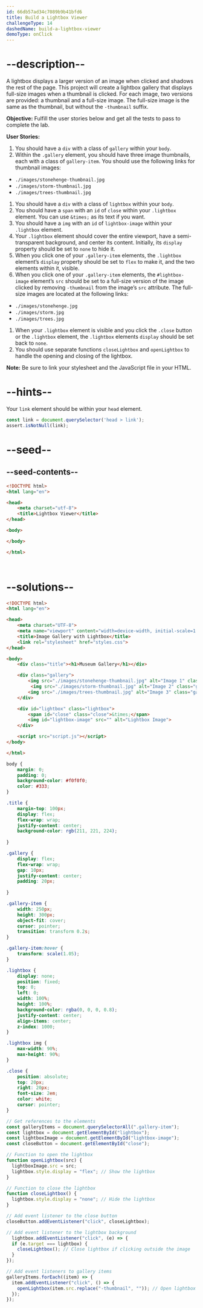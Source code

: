 ```yaml
---
id: 66db57ad34c7089b9b41bfd6
title: Build a Lightbox Viewer
challengeType: 14
dashedName: build-a-lightbox-viewer
demoType: onClick
---
```


# --description--

A lightbox displays a larger version of an image when clicked and shadows the rest of the page. This project will create a lightbox gallery that displays full-size images when a thumbnail is clicked. For each image, two versions are provided: a thumbnail and a full-size image. The full-size image is the same as the thumbnail, but without the `-thumbnail` suffix.

**Objective:** Fulfill the user stories below and get all the tests to pass to complete the lab. 

**User Stories:**

1. You should have a `div` with a class of `gallery` within your `body`.
1. Within the `.gallery` element, you should have three image thumbnails, each with a class of `gallery-item`. You should use the following links for thumbnail images:
   
<!-- would be replaced by cdn -->

- `./images/stonehenge-thumbnail.jpg`
- `./images/storm-thumbnail.jpg`
- `./images/trees-thumbnail.jpg`

1. You should have a `div` with a class of `lightbox` within your `body`.
1. You should have a `span` with an `id` of `close` within your `.lightbox` element. You can use `&times;` as its text if you want.
1. You should have a `img` with an `id` of `lightbox-image` within your `.lightbox` element.
1. Your `.lightbox` element should cover the entire viewport, have a semi-transparent background, and center its content. Initially, its `display` property should be set to `none` to hide it.
1. When you click one of your `.gallery-item` elements, the `.lightbox` element’s `display` property should be set to `flex` to make it, and the two elements within it, visible.
1. When you click one of your `.gallery-item` elements, the `#lightbox-image` element’s `src` should be set to a full-size version of the image clicked by removing `-thumbnail` from the image’s `src` attribute. The full-size images are located at the following links:

<!-- would be replaced by cdn -->
- `./images/stonehenge.jpg`
- `./images/storm.jpg`
- `./images/trees.jpg`

1. When your `.lightbox` element is visible and you click the `.close` button or the `.lightbox` element, the `.lightbox` elements `display` should be set back to `none`.
1.  You should use separate functions `closeLightbox` and `openLightbox` to handle the opening and closing of the lightbox.

**Note:** Be sure to link your stylesheet and the JavaScript file in your HTML.

# --hints--

Your `link` element should be within your `head` element.

```js
const link = document.querySelector('head > link');
assert.isNotNull(link);
```

# --seed--

## --seed-contents--

```html
<!DOCTYPE html>
<html lang="en">

<head>
    <meta charset="utf-8">
    <title>Lightbox Viewer</title>
</head>

<body>

</body>

</html>
```

```css

```

```js

```

# --solutions--

```html
<!DOCTYPE html>
<html lang="en">

<head>
    <meta charset="UTF-8">
    <meta name="viewport" content="width=device-width, initial-scale=1.0">
    <title>Image Gallery with Lightbox</title>
    <link rel="stylesheet" href="styles.css">
</head>

<body>
    <div class="title"><h1>Museum Gallery</h1></div>

    <div class="gallery">
        <img src="./images/stonehenge-thumbnail.jpg" alt="Image 1" class="gallery-item">
         <img src="./images/storm-thumbnail.jpg" alt="Image 2" class="gallery-item">
        <img src="./images/trees-thumbnail.jpg" alt="Image 3" class="gallery-item">
    </div>

    <div id="lightbox" class="lightbox">
        <span id="close" class="close">&times;</span>
        <img id="lightbox-image" src="" alt="Lightbox Image">
    </div>

    <script src="script.js"></script>
</body>

</html>
```

```css
body {
    margin: 0;
    padding: 0;
    background-color: #f0f0f0;
    color: #333;
}

.title {
    margin-top: 100px;
    display: flex;
    flex-wrap: wrap;
    justify-content: center;
    background-color: rgb(211, 221, 224);
   
}

.gallery {
    display: flex;
    flex-wrap: wrap;
    gap: 10px;
    justify-content: center;
    padding: 20px;
    
}

.gallery-item {
    width: 250px;
    height: 300px;
    object-fit: cover;
    cursor: pointer;
    transition: transform 0.2s;
}

.gallery-item:hover {
    transform: scale(1.05);
}

.lightbox {
    display: none;
    position: fixed;
    top: 0;
    left: 0;
    width: 100%;
    height: 100%;
    background-color: rgba(0, 0, 0, 0.8);
    justify-content: center;
    align-items: center;
    z-index: 1000;
}

.lightbox img {
    max-width: 90%;
    max-height: 90%;
}

.close {
    position: absolute;
    top: 20px;
    right: 20px;
    font-size: 2em;
    color: white;
    cursor: pointer;
}
```

```js
// Get references to the elements
const galleryItems = document.querySelectorAll(".gallery-item");
const lightbox = document.getElementById("lightbox");
const lightboxImage = document.getElementById("lightbox-image");
const closeButton = document.getElementById("close");

// Function to open the lightbox
function openLightbox(src) {
  lightboxImage.src = src;
  lightbox.style.display = "flex"; // Show the lightbox
}

// Function to close the lightbox
function closeLightbox() {
  lightbox.style.display = "none"; // Hide the lightbox
}

// Add event listener to the close button
closeButton.addEventListener("click", closeLightbox);

// Add event listener to the lightbox background
  lightbox.addEventListener("click", (e) => {
  if (e.target === lightbox) {
    closeLightbox(); // Close lightbox if clicking outside the image
  }
});

// Add event listeners to gallery items
galleryItems.forEach((item) => {
  item.addEventListener("click", () => {
    openLightbox(item.src.replace("-thumbnail", "")); // Open lightbox with the full image
  });
});
```

